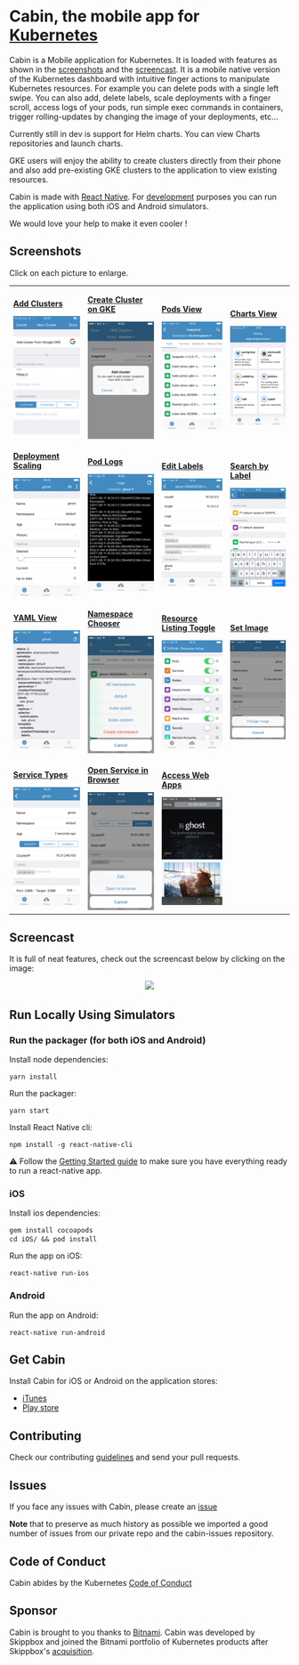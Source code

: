 # Cabin, the mobile app for [Kubernetes](https://kubernetes.io)

Cabin is a Mobile application for Kubernetes. It is loaded with features as shown in the [screenshots](##screenshots) and the [screencast](##screencast). It is a mobile native version of the Kubernetes dashboard with intuitive finger actions to manipulate Kubernetes resources. For example you can delete pods with a single left swipe. You can also add, delete labels, scale deployments with a finger scroll, access logs of your pods, run simple exec commands in containers, trigger rolling-updates by changing the image of your deployments, etc...

Currently still in dev is support for Helm charts. You can view Charts repositories and launch charts.

GKE users will enjoy the ability to create clusters directly from their phone and also add pre-existing GKE clusters to the application to view existing resources.

Cabin is made with [React Native](https://facebook.github.io/react-native/). For [development](##run-locally-using-simulators) purposes you can run the application using both iOS and Android simulators.

We would love your help to make it even cooler !

## Screenshots

Click on each picture to enlarge.

<table style="width:100%">
<tr>
  <td>
    <a href="https://raw.githubusercontent.com/bitnami-labs/cabin/master/images/cluster-add.png">
    <p><b>Add Clusters</b></p>
    <img src="images/cluster-add.png" width="170">
    </a>
  </td>
  <td>
    <a href="https://raw.githubusercontent.com/bitnami-labs/cabin/master/images/gke.png">
    <p><b>Create Cluster on GKE</b></p>
    <img src="images/gke.png" width="170">
    </a>
  </td>
  <td>
    <a href="https://raw.githubusercontent.com/bitnami-labs/cabin/master/images/pods.png">
    <p><b>Pods View</b></p>
    <img src="images/pods.png" width="170">
    </a>
  </td>
  <td>
    <a href="https://raw.githubusercontent.com/bitnami-labs/cabin/master/images/charts.png">
    <p><b>Charts View</b></p>
    <img src="images/charts.png" width="170">
    </a>
  </td>
</tr>
<tr>
  <td>
    <a href="https://raw.githubusercontent.com/bitnami-labs/cabin/master/images/deployment-view.png">
    <p><b>Deployment Scaling</b></p>
    <img src="images/deployment-view.png" width="170">
    </a>
  </td>
  <td>
    <a href="https://raw.githubusercontent.com/bitnami-labs/cabin/master/images/logs.png">
    <p><b>Pod Logs</b></p>
    <img src="images/logs.png" width="170">
    </a>
  </td>
  <td>
    <a href="https://raw.githubusercontent.com/bitnami-labs/cabin/master/images/labels.png">
    <p><b>Edit Labels</b></p>
    <img src="images/labels.png" width="170">
    </a>
  </td>
  <td>
    <a href="https://raw.githubusercontent.com/bitnami-labs/cabin/master/images/search.png">
    <p><b>Search by Label</b></p>
    <img src="images/search.png" width="170">
    </a>
  </td>
</tr>
<tr>
  <td>
    <a href="https://raw.githubusercontent.com/bitnami-labs/cabin/master/images/yaml-view.png">
    <p><b>YAML View</b></p>
    <img src="images/yaml-view.png" width="170">
    </a>
  </td>
  <td>
    <a href="https://raw.githubusercontent.com/bitnami-labs/cabin/master/images/ns.png">
    <p><b>Namespace Chooser</b></p>
    <img src="images/ns.png" width="170">
    </a>
  </td>
  <td>
    <a href="https://raw.githubusercontent.com/bitnami-labs/cabin/master/images/resource-list.png">
    <p><b>Resource Listing Toggle</b></p>
    <img src="images/resource-list.png" width="170">
    </a>
  </td>
  <td>
    <a href="https://raw.githubusercontent.com/bitnami-labs/cabin/master/images/set-image.png">
    <p><b>Set Image</b></p>
    <img src="images/set-image.png" width="170">
    </a>
  </td>
</tr>
<tr>
  <td>
    <a href="https://raw.githubusercontent.com/bitnami-labs/cabin/master/images/services.png">
    <p><b>Service Types</b></p>
    <img src="images/services.png" width="170">
    </a>
  </td>
  <td>
    <a href="https://raw.githubusercontent.com/bitnami-labs/cabin/master/images/open-browser.png">
    <p><b>Open Service in Browser</b></p>
    <img src="images/open-browser.png" width="170">
    </a>
  </td>
  <td>
    <a href="https://raw.githubusercontent.com/bitnami-labs/cabin/master/images/ghost.png">
    <p><b>Access Web Apps</b></p>
    <img src="images/ghost.png" width="170">
    </a>
  </td>
</tr>
</table>

## Screencast

It is full of neat features, check out the screencast below by clicking on the image:

<p align="center">
<a href="https://www.youtube.com/watch?v=z54uH2gDmso">
<img src="https://img.youtube.com/vi/z54uH2gDmso/0.jpg">
</a>
</p>

## Run Locally Using Simulators

### Run the packager (for both iOS and Android)

Install node dependencies:

```
yarn install
```

Run the packager:

```
yarn start
```

Install React Native cli:

```
npm install -g react-native-cli
```

⚠️ Follow the [Getting Started guide](http://facebook.github.io/react-native/docs/0.48/getting-started.html) to make sure you have everything ready to run a react-native app.

### iOS

Install ios dependencies:

```
gem install cocoapods
cd iOS/ && pod install
```

Run the app on iOS:
```
react-native run-ios
```

### Android

Run the app on Android:
```
react-native run-android
```

## Get Cabin

Install Cabin for iOS or Android on the application stores:

* [iTunes](https://itunes.apple.com/us/app/cabin-manage-kubernetes-applications/id1137054392?mt=8)
* [Play store](https://play.google.com/store/apps/details?id=com.skippbox.cabin&hl=en)

## Contributing

Check our contributing [guidelines](CONTRIBUTING.md) and send your pull requests.

## Issues

If you face any issues with Cabin, please create an [issue](https://github.com/bitnami-labs/cabin/issues)

**Note** that to preserve as much history as possible we imported a good number of issues from our private repo and the cabin-issues repository.

## Code of Conduct

Cabin abides by the Kubernetes [Code of Conduct](code-of-conduct.md)

## Sponsor

Cabin is brought to you thanks to [Bitnami](https://bitnami.com). Cabin was developed by Skippbox and joined the Bitnami portfolio of Kubernetes products after Skippbox's [acquisition](https://thenewstack.io/skippbox-enterprise-building-kubernetes-bitnami/).
